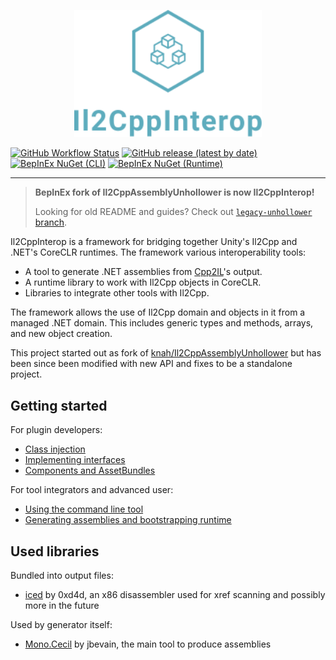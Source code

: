 <p align="center">
    <img src="logo/logo_big.svg" width="300">
</p>

[![GitHub Workflow Status](https://img.shields.io/github/workflow/status/BepInEx/Il2CppInterop/.NET)](https://github.com/BepInEx/Il2CppInterop/actions/workflows/dotnet.yml)
[![GitHub release (latest by date)](https://img.shields.io/github/v/release/BepInEx/Il2CppInterop)](https://github.com/BepInEx/Il2CppInterop/releases)
[![BepInEx NuGet (CLI)](https://img.shields.io/badge/NuGet-CLI-brightgreen)](https://nuget.bepinex.dev/packages/Il2CppInterop.CLI)
[![BepInEx NuGet (Runtime)](https://img.shields.io/badge/NuGet-Runtime-brightgreen)](https://nuget.bepinex.dev/packages/Il2CppInterop.Runtime)

***

> **BepInEx fork of Il2CppAssemblyUnhollower is now Il2CppInterop!**
>
> Looking for old README and guides? Check out [`legacy-unhollower` branch](https://github.com/BepInEx/Il2CppInterop/tree/legacy-unhollower).

Il2CppInterop is a framework for bridging together Unity's Il2Cpp and .NET's CoreCLR runtimes. The framework various interoperability tools:

* A tool to generate .NET assemblies from [Cpp2IL](https://github.com/SamboyCoding/Cpp2IL)'s output.
* A runtime library to work with Il2Cpp objects in CoreCLR.
* Libraries to integrate other tools with Il2Cpp.

The framework allows the use of Il2Cpp domain and objects in it from a managed .NET domain.
This includes generic types and methods, arrays, and new object creation.

This project started out as fork of [knah/Il2CppAssemblyUnhollower](https://github.com/knah/Il2CppAssemblyUnhollower)
but has been since been modified with new API and fixes to be a standalone project.

## Getting started

For plugin developers:

* [Class injection](Documentation/Class-Injection.md)
* [Implementing interfaces](Documentation/Implementing-Interfaces.md)
* [Components and AssetBundles](Documentation/Injected-Components-In-Asset-Bundles.md)

For tool integrators and advanced user:

* [Using the command line tool](Documentation/Command-Line-Usage.md)
* [Generating assemblies and bootstrapping runtime](Documentation/Integration-API.md)


## Used libraries

Bundled into output files:

* [iced](https://github.com/0xd4d/iced) by 0xd4d, an x86 disassembler used for xref scanning and possibly more in the
  future

Used by generator itself:

* [Mono.Cecil](https://github.com/jbevain/cecil) by jbevain, the main tool to produce assemblies
